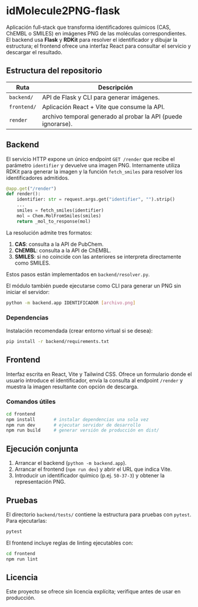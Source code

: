 # idMolecule2PNG-flask

Aplicación full‑stack que transforma identificadores químicos (CAS, ChEMBL o SMILES) en imágenes PNG de las moléculas correspondientes. El backend usa **Flask** y **RDKit** para resolver el identificador y dibujar la estructura; el frontend ofrece una interfaz React para consultar el servicio y descargar el resultado.

## Estructura del repositorio

| Ruta | Descripción |
|------|-------------|
| `backend/` | API de Flask y CLI para generar imágenes. |
| `frontend/` | Aplicación React + Vite que consume la API. |
| `render` | archivo temporal generado al probar la API (puede ignorarse). |

## Backend

El servicio HTTP expone un único endpoint `GET /render` que recibe el parámetro `identifier` y devuelve una imagen PNG. Internamente utiliza RDKit para generar la imagen y la función `fetch_smiles` para resolver los identificadores admitidos.

```python
@app.get("/render")
def render():
    identifier: str = request.args.get("identifier", "").strip()
    ...
    smiles = fetch_smiles(identifier)
    mol = Chem.MolFromSmiles(smiles)
    return _mol_to_response(mol)
```

La resolución admite tres formatos:

1. **CAS**: consulta a la API de PubChem.
2. **ChEMBL**: consulta a la API de ChEMBL.
3. **SMILES**: si no coincide con las anteriores se interpreta directamente como SMILES.

Estos pasos están implementados en `backend/resolver.py`.

El módulo también puede ejecutarse como CLI para generar un PNG sin iniciar el servidor:

```bash
python -m backend.app IDENTIFICADOR [archivo.png]
```

### Dependencias

Instalación recomendada (crear entorno virtual si se desea):

```bash
pip install -r backend/requirements.txt
```

## Frontend

Interfaz escrita en React, Vite y Tailwind CSS. Ofrece un formulario donde el usuario introduce el identificador, envía la consulta al endpoint `/render` y muestra la imagen resultante con opción de descarga.

### Comandos útiles

```bash
cd frontend
npm install       # instalar dependencias una sola vez
npm run dev       # ejecutar servidor de desarrollo
npm run build     # generar versión de producción en dist/
```

## Ejecución conjunta

1. Arrancar el backend (`python -m backend.app`).
2. Arrancar el frontend (`npm run dev`) y abrir el URL que indica Vite.
3. Introducir un identificador químico (p.ej. `50-37-3`) y obtener la representación PNG.

## Pruebas

El directorio `backend/tests/` contiene la estructura para pruebas con `pytest`. Para ejecutarlas:

```bash
pytest
```

El frontend incluye reglas de linting ejecutables con:

```bash
cd frontend
npm run lint
```

## Licencia

Este proyecto se ofrece sin licencia explícita; verifique antes de usar en producción.
